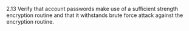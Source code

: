 2.13 Verify that account passwords make use of a sufficient strength encryption routine and that it withstands brute force attack against the encryption routine.